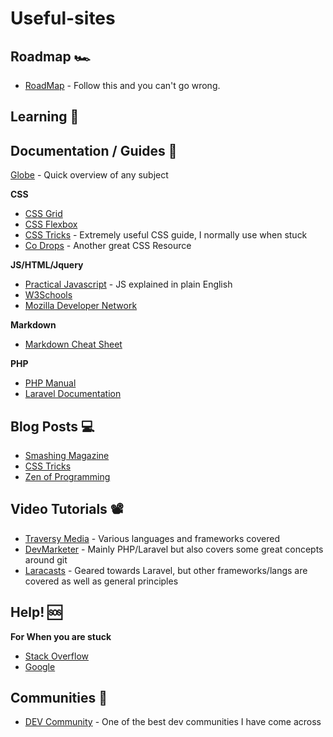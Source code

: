 # Useful-sites

## Roadmap 🏎️
- [RoadMap](https://roadmap.sh/backend) - Follow this and you can't go wrong.

## Learning 🤹

## Documentation / Guides 📂
[Globe](https://explorer.globe.engineer) - Quick overview of any subject

**CSS**
- [CSS Grid](http://cssgridgarden.com/)
- [CSS Flexbox](https://flexboxfroggy.com/)
- [CSS Tricks](https://css-tricks.com/) - Extremely useful CSS guide, I normally use when stuck
- [Co Drops](https://tympanus.net/codrops/css_reference/) - Another great CSS Resource

**JS/HTML/Jquery**
- [Practical Javascript](https://watchandcode.com/p/practical-javascript) - JS explained in plain English
- [W3Schools](https://www.w3schools.com/)
- [Mozilla Developer Network](https://developer.mozilla.org/en-US/)

**Markdown**
- [Markdown Cheat Sheet](https://www.markdownguide.org/cheat-sheet/)

**PHP**
- [PHP Manual](http://php.net/manual/en/index.php)
- [Laravel Documentation](https://laravel.com/docs/)

## Blog Posts 💻
- [Smashing Magazine](https://www.smashingmagazine.com/)
- [CSS Tricks](https://css-tricks.com/)
- [Zen of Programming](https://zen-of-programming.com/)

## Video Tutorials 📽️
- [Traversy Media](https://www.youtube.com/user/TechGuyWeb) - Various languages and frameworks covered
- [DevMarketer](https://www.youtube.com/channel/UC6kwT7-jjZHHF1s7vCfg2CA) - Mainly PHP/Laravel but also covers some great concepts around git
- [Laracasts](https://laracasts.com) - Geared towards Laravel, but other frameworks/langs are covered as well as general principles

## Help! 🆘

**For When you are stuck**

- [Stack Overflow](https://stackoverflow.com/)
- [Google](https://google.com)

## Communities 🏢

- [DEV Community](https://dev.to/) - One of the best dev communities I have come across

